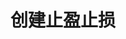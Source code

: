 ---
title: 创建止盈止损
position_number: 7
type: post
description: /v1/entrust/create-plan
parameters:
    -
        name: symbol
        type: string
        mandatory: false
        default: N/A
        description: 交易对
        ranges:
    -
        name: origQty
        type:
        mandatory: true
        default:
        description: 数量（张）
        ranges:
    -
        name: triggerProfitPrice
        type:
        mandatory: true
        default:
        description: 止盈触发价
        ranges:
    -
        name: triggerStopPrice
        type:
        mandatory: true
        default:
        description: 止损触发价
        ranges:
    -
        name: expireTime
        type:
        mandatory: true
        default:
        description: 过期时间
        ranges:
    -
        name: positionSide
        type:
        mandatory: true
        default:
        description: 仓位方向：LONG;SHORT
        ranges: LONG;SHORT
left_code_blocks:
    -
        code_block: "public void getKLine() {\r\n\tString text = HttpUtil.get(URL + \"/data/api/v1/getKLine?market=btc_usdt&type=1min&since=0\");\r\n\tSystem.out.println(text);\r\n}"
        title: Java
        language: java
right_code_blocks:
    - code_block: |-
        {
            "error": {
            "code": "",
            "msg": ""
            },
            "msgInfo": "",
            "result": {},
            "returnCode": 0
        }
        title: Response
        language: json
---